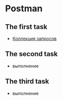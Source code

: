 # Postman

## The first task

- [Коллекция запросов](https://github.com/zakharov-dmitriy/hw_tasks/blob/main/Postman/HW_1-34_group.postman_collection.json)

## The second task

- выполнение

## The third task

- выполнение
